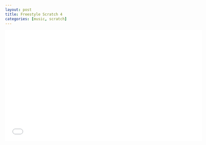 ```yaml
---
layout: post
title: Freestyle Scratch 4
categories: [music, scratch]
---
```


<iframe width="640" height="360" align= "middle" src="//www.youtube.com/embed/7GYrS6xpcfw" frameborder="0" allowfullscreen></iframe>